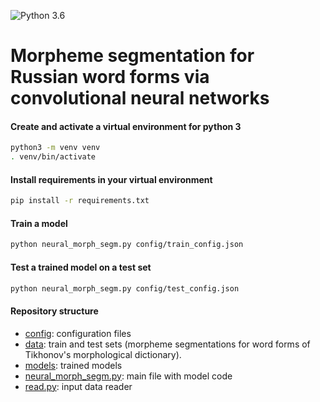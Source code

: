 ![Python 3.6](https://img.shields.io/badge/python-3.6-green.svg)
# Morpheme segmentation for Russian word forms via convolutional neural networks

#### Create and activate a virtual environment for python 3
```bash
python3 -m venv venv
. venv/bin/activate
```

#### Install requirements in your virtual environment
```bash
pip install -r requirements.txt
```

#### Train a model
```bash
python neural_morph_segm.py config/train_config.json
```

#### Test a trained model on a test set
```bash
python neural_morph_segm.py config/test_config.json
```

#### Repository structure

* [сonfig](config): configuration files
* [data](data): train and test sets (morpheme segmentations for word forms of Tikhonov's morphological dictionary).
* [models](models): trained models
* [neural_morph_segm.py](neural_morph_segm.py): main file with model code
* [read.py](read.py): input data reader
